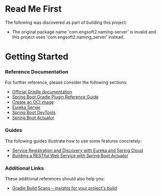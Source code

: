 # Read Me First
The following was discovered as part of building this project:

* The original package name 'com.engsoft2.naming-server' is invalid and this project uses 'com.engsoft2.naming_server' instead.

# Getting Started

### Reference Documentation
For further reference, please consider the following sections:

* [Official Gradle documentation](https://docs.gradle.org)
* [Spring Boot Gradle Plugin Reference Guide](https://docs.spring.io/spring-boot/docs/3.3.0/gradle-plugin/reference/html/)
* [Create an OCI image](https://docs.spring.io/spring-boot/docs/3.3.0/gradle-plugin/reference/html/#build-image)
* [Eureka Server](https://docs.spring.io/spring-cloud-netflix/docs/current/reference/html/#spring-cloud-eureka-server)
* [Spring Boot DevTools](https://docs.spring.io/spring-boot/docs/3.3.0/reference/htmlsingle/index.html#using.devtools)
* [Spring Boot Actuator](https://docs.spring.io/spring-boot/docs/3.3.0/reference/htmlsingle/index.html#actuator)

### Guides
The following guides illustrate how to use some features concretely:

* [Service Registration and Discovery with Eureka and Spring Cloud](https://spring.io/guides/gs/service-registration-and-discovery/)
* [Building a RESTful Web Service with Spring Boot Actuator](https://spring.io/guides/gs/actuator-service/)

### Additional Links
These additional references should also help you:

* [Gradle Build Scans – insights for your project's build](https://scans.gradle.com#gradle)

